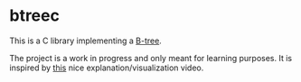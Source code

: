 # btreec
This is a C library implementing a [B-tree](https://en.wikipedia.org/wiki/B-tree).

The project is a work in progress and only meant for learning purposes.
It is inspired by [this](https://youtu.be/K1a2Bk8NrYQ?si=-UhWEi3FK7fySUeo) nice explanation/visualization video.
